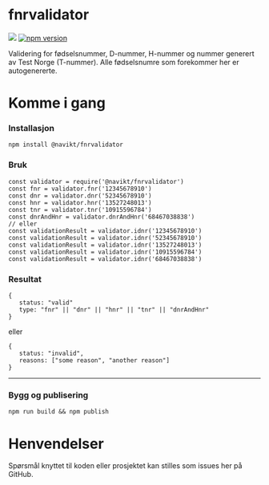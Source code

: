 fnrvalidator
================

![](https://github.com/navikt/fnrvalidator/workflows/master/badge.svg)
[![npm version](https://badge.fury.io/js/%40navikt%2Ffnrvalidator.svg)](https://badge.fury.io/js/%40navikt%2Ffnrvalidator)

Validering for fødselsnummer, D-nummer, H-nummer og nummer generert av Test Norge (T-nummer). Alle fødselsnumre som forekommer her er autogenererte.

# Komme i gang

### Installasjon
```
npm install @navikt/fnrvalidator
```

### Bruk
```
const validator = require('@navikt/fnrvalidator')
const fnr = validator.fnr('12345678910')
const dnr = validator.dnr('52345678910')
const hnr = validator.hnr('13527248013')
const tnr = validator.tnr('10915596784')
const dnrAndHnr = validator.dnrAndHnr('68467038838')
// eller
const validationResult = validator.idnr('12345678910')
const validationResult = validator.idnr('52345678910')
const validationResult = validator.idnr('13527248013')
const validationResult = validator.idnr('10915596784')
const validationResult = validator.idnr('68467038838')
```

### Resultat
```
{
   status: "valid"
   type: "fnr" || "dnr" || "hnr" || "tnr" || "dnrAndHnr"
}
```

eller 

```
{
   status: "invalid",
   reasons: ["some reason", "another reason"]
}
```

---


### Bygg og publisering
```npm run build && npm publish```

# Henvendelser

Spørsmål knyttet til koden eller prosjektet kan stilles som issues her på GitHub. 
